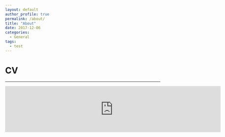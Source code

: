 ```yaml
---
layout: default
author_profile: true
permalink: /about/
title: "About"
date: 2017-12-06
categories:
  - General
tags:
  - test
---
```

# CV
------

<body>
  <embed src="https://jjrwalker.github.io/assets/pdf/CV.pdf" width="700px" hight="1500px" />
</body>


